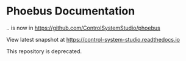 Phoebus Documentation
=====================

.. is now in https://github.com/ControlSystemStudio/phoebus

View latest snapshot at https://control-system-studio.readthedocs.io

This repository is deprecated.
